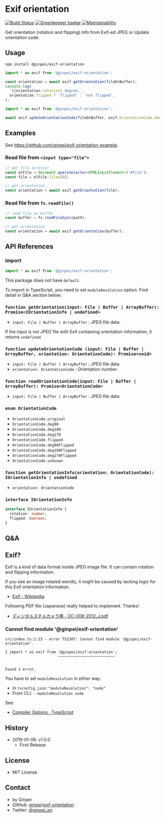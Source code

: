 # Exif orientation

[![Build Status](https://travis-ci.org/ginpei/exif-orientation.svg?branch=master)](https://travis-ci.org/ginpei/exif-orientation)
[![Greenkeeper badge](https://badges.greenkeeper.io/ginpei/exif-orientation.svg)](https://greenkeeper.io/)
[![Maintainability](https://api.codeclimate.com/v1/badges/022850f0f474ca642afe/maintainability)](https://codeclimate.com/github/ginpei/exif-orientation/maintainability)

Get orientation (rotation and flipping) info from Exif-ed JPEG or Update orientation code.

## Usage

```
npm install @ginpei/exif-orientation
```

```ts
import * as exif from '@ginpei/exif-orientation';

const orientation = await exif.getOrientation(fileOrBuffer);
console.log(
  `${orientation.rotation} degree,`,
  orientation.flipped ? 'flipped' : 'not flipped',
);
```

```ts
import * as exif from '@ginpei/exif-orientation';

await exif.updateOrientationCode(fileOrBuffer, exif.OrientationCode.deg90Flipped);
```

## Examples

See https://github.com/ginpei/exif-orientation-example.

### Read file from `<input type="file">`

```ts
// get file accessor
const elFile = document.querySelector<HTMLInputElement>('#file');
const file = elFile.files[0];

// get orientation
const orientation = await exif.getOrientation(file);
```

### Read file from `fs.readFile()`

```js
// read file as buffer
const buffer = fs.readFileSync(path);

// get orientation
const orientation = await exif.getOrientation(buffer);
```

## API References

### import

```ts
import * as exif from '@ginpei/exif-orientation';
```

This package does not have `default`.

To import in TypeScript, you need to set `moduleResolution` option. Find detail in Q&A section below.

### `function getOrientation(input: File | Buffer | ArrayBuffer): Promise<IOrientationInfo | undefined>`

- `input: File | Buffer | ArrayBuffer` : JPEG file data.

If the input is not JPEG file with Exif containing orientation information, it returns `undefined`.

### `function updateOrientationCode (input: File | Buffer | ArrayBuffer, orientation: OrientationCode): Promise<void>`

- `input: File | Buffer | ArrayBuffer` : JPEG file data.
- `orientation: OrientationCode` : Orientation number.

### `function readOrientationCode(input: File | Buffer | ArrayBuffer): Promise<OrientationCode>`

- `input: File | Buffer | ArrayBuffer` : JPEG file data.

### `enum OrientationCode`

- `OrientationCode.original`
- `OrientationCode.deg90`
- `OrientationCode.deg180`
- `OrientationCode.deg270`
- `OrientationCode.flipped`
- `OrientationCode.deg90Flipped`
- `OrientationCode.deg180Flipped`
- `OrientationCode.deg270Flipped`
- `OrientationCode.unknown`

### `function getOrientationInfo(orientation: OrientationCode): IOrientationInfo | undefined`

- `orientation: OrientationCode`

### `interface IOrientationInfo`

```ts
interface IOrientationInfo {
  rotation: number;
  flipped: boolean;
}
```

## Q&A

## Exif?

Exif is a kind of data format inside JPEG image file. It can contain rotation and flipping information.

If you see an image rotated weirdly, it might be caused by lacking logic for this Exif orientation information.

- [Exif - Wikipedia](https://en.wikipedia.org/wiki/Exif)

Following PDF file (Japanese) really helped to implement. Thanks!

- [ディジタルスチルカメラ用 - DC-008-2012_J.pdf](http://www.cipa.jp/std/documents/j/DC-008-2012_J.pdf)

### Cannot find module '@ginpei/exif-orientation'

```
src/index.ts:1:23 - error TS2307: Cannot find module '@ginpei/exif-orientation'.

1 import * as exif from '@ginpei/exif-orientation';
                        ~~~~~~~~~~~~~~~~~~~~~~~~~~


Found 1 error.
```

You have to set `moduleResolution` in either way:

- In `tsconfig.json`: `"moduleResolution": "node"`
- From CLI: `--moduleResolution node`

See:

- [Compiler Options · TypeScript](https://www.typescriptlang.org/docs/handbook/compiler-options.html)

## History

- 2019-01-06: v1.0.0
  - First Release

## License

- MIT License

## Contact

- by Ginpei
- GitHub: [ginpei](https://github.com/ginpei/)/[exif-orientation](https://github.com/ginpei/exif-orientation)
- Twitter: [@ginpei\_en](https://twitter.com/ginpei_en)
